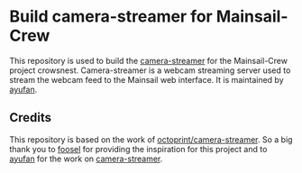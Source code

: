 # Build camera-streamer for Mainsail-Crew
This repository is used to build the [camera-streamer](https://github.com/ayufan/camera-streamer) for the Mainsail-Crew
project crowsnest. Camera-streamer is a webcam streaming server used to stream the webcam feed to the Mainsail web
interface. It is maintained by [ayufan](https://github.com/ayufan).

## Credits
This repository is based on the work of [octoprint/camera-streamer](https://github.com/octoprint/camera-streamer). So a
big thank you to [foosel](https://github.com/foosel) for providing the inspiration for this project and to
[ayufan](https://github.com/ayufan) for the work on [camera-streamer](https://github.com/ayufan/camera-streamer).